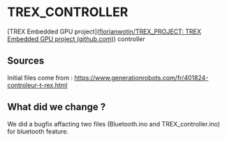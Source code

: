 # TREX_CONTROLLER
[TREX Embedded GPU project]([florianwotin/TREX_PROJECT: TREX Embedded GPU project (github.com)](https://github.com/florianwotin/TREX_PROJECT)) controller



## Sources

Initial files come from : https://www.generationrobots.com/fr/401824-controleur-t-rex.html



## What did we change ?

We did a bugfix affacting two files (Bluetooth.ino and TREX_controller.ino) for bluetooth feature.


